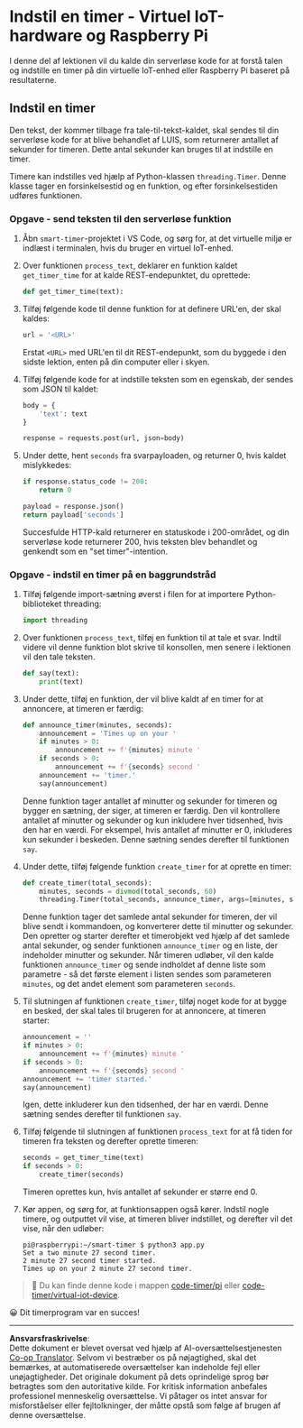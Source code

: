 <!--
CO_OP_TRANSLATOR_METADATA:
{
  "original_hash": "64ad4ddb4de81a18b7252e968f10b404",
  "translation_date": "2025-08-27T20:59:11+00:00",
  "source_file": "6-consumer/lessons/3-spoken-feedback/single-board-computer-set-timer.md",
  "language_code": "da"
}
-->
# Indstil en timer - Virtuel IoT-hardware og Raspberry Pi

I denne del af lektionen vil du kalde din serverløse kode for at forstå talen og indstille en timer på din virtuelle IoT-enhed eller Raspberry Pi baseret på resultaterne.

## Indstil en timer

Den tekst, der kommer tilbage fra tale-til-tekst-kaldet, skal sendes til din serverløse kode for at blive behandlet af LUIS, som returnerer antallet af sekunder for timeren. Dette antal sekunder kan bruges til at indstille en timer.

Timere kan indstilles ved hjælp af Python-klassen `threading.Timer`. Denne klasse tager en forsinkelsestid og en funktion, og efter forsinkelsestiden udføres funktionen.

### Opgave - send teksten til den serverløse funktion

1. Åbn `smart-timer`-projektet i VS Code, og sørg for, at det virtuelle miljø er indlæst i terminalen, hvis du bruger en virtuel IoT-enhed.

1. Over funktionen `process_text`, deklarer en funktion kaldet `get_timer_time` for at kalde REST-endepunktet, du oprettede:

    ```python
    def get_timer_time(text):
    ```

1. Tilføj følgende kode til denne funktion for at definere URL'en, der skal kaldes:

    ```python
    url = '<URL>'
    ```

    Erstat `<URL>` med URL'en til dit REST-endepunkt, som du byggede i den sidste lektion, enten på din computer eller i skyen.

1. Tilføj følgende kode for at indstille teksten som en egenskab, der sendes som JSON til kaldet:

    ```python
    body = {
        'text': text
    }
    
    response = requests.post(url, json=body)
    ```

1. Under dette, hent `seconds` fra svarpayloaden, og returner 0, hvis kaldet mislykkedes:

    ```python
    if response.status_code != 200:
        return 0
    
    payload = response.json()
    return payload['seconds']
    ```

    Succesfulde HTTP-kald returnerer en statuskode i 200-området, og din serverløse kode returnerer 200, hvis teksten blev behandlet og genkendt som en "set timer"-intention.

### Opgave - indstil en timer på en baggrundstråd

1. Tilføj følgende import-sætning øverst i filen for at importere Python-biblioteket threading:

    ```python
    import threading
    ```

1. Over funktionen `process_text`, tilføj en funktion til at tale et svar. Indtil videre vil denne funktion blot skrive til konsollen, men senere i lektionen vil den tale teksten.

    ```python
    def say(text):
        print(text)
    ```

1. Under dette, tilføj en funktion, der vil blive kaldt af en timer for at annoncere, at timeren er færdig:

    ```python
    def announce_timer(minutes, seconds):
        announcement = 'Times up on your '
        if minutes > 0:
            announcement += f'{minutes} minute '
        if seconds > 0:
            announcement += f'{seconds} second '
        announcement += 'timer.'
        say(announcement)
    ```

    Denne funktion tager antallet af minutter og sekunder for timeren og bygger en sætning, der siger, at timeren er færdig. Den vil kontrollere antallet af minutter og sekunder og kun inkludere hver tidsenhed, hvis den har en værdi. For eksempel, hvis antallet af minutter er 0, inkluderes kun sekunder i beskeden. Denne sætning sendes derefter til funktionen `say`.

1. Under dette, tilføj følgende funktion `create_timer` for at oprette en timer:

    ```python
    def create_timer(total_seconds):
        minutes, seconds = divmod(total_seconds, 60)
        threading.Timer(total_seconds, announce_timer, args=[minutes, seconds]).start()
    ```

    Denne funktion tager det samlede antal sekunder for timeren, der vil blive sendt i kommandoen, og konverterer dette til minutter og sekunder. Den opretter og starter derefter et timerobjekt ved hjælp af det samlede antal sekunder, og sender funktionen `announce_timer` og en liste, der indeholder minutter og sekunder. Når timeren udløber, vil den kalde funktionen `announce_timer` og sende indholdet af denne liste som parametre - så det første element i listen sendes som parameteren `minutes`, og det andet element som parameteren `seconds`.

1. Til slutningen af funktionen `create_timer`, tilføj noget kode for at bygge en besked, der skal tales til brugeren for at annoncere, at timeren starter:

    ```python
    announcement = ''
    if minutes > 0:
        announcement += f'{minutes} minute '
    if seconds > 0:
        announcement += f'{seconds} second '    
    announcement += 'timer started.'
    say(announcement)
    ```

    Igen, dette inkluderer kun den tidsenhed, der har en værdi. Denne sætning sendes derefter til funktionen `say`.

1. Tilføj følgende til slutningen af funktionen `process_text` for at få tiden for timeren fra teksten og derefter oprette timeren:

    ```python
    seconds = get_timer_time(text)
    if seconds > 0:
        create_timer(seconds)
    ```

    Timeren oprettes kun, hvis antallet af sekunder er større end 0.

1. Kør appen, og sørg for, at funktionsappen også kører. Indstil nogle timere, og outputtet vil vise, at timeren bliver indstillet, og derefter vil det vise, når den udløber:

    ```output
    pi@raspberrypi:~/smart-timer $ python3 app.py 
    Set a two minute 27 second timer.
    2 minute 27 second timer started.
    Times up on your 2 minute 27 second timer.
    ```

> 💁 Du kan finde denne kode i mappen [code-timer/pi](../../../../../6-consumer/lessons/3-spoken-feedback/code-timer/pi) eller [code-timer/virtual-iot-device](../../../../../6-consumer/lessons/3-spoken-feedback/code-timer/virtual-iot-device).

😀 Dit timerprogram var en succes!

---

**Ansvarsfraskrivelse**:  
Dette dokument er blevet oversat ved hjælp af AI-oversættelsestjenesten [Co-op Translator](https://github.com/Azure/co-op-translator). Selvom vi bestræber os på nøjagtighed, skal det bemærkes, at automatiserede oversættelser kan indeholde fejl eller unøjagtigheder. Det originale dokument på dets oprindelige sprog bør betragtes som den autoritative kilde. For kritisk information anbefales professionel menneskelig oversættelse. Vi påtager os intet ansvar for misforståelser eller fejltolkninger, der måtte opstå som følge af brugen af denne oversættelse.